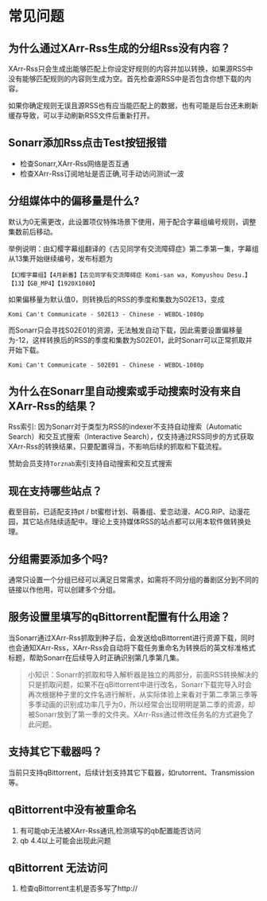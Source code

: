 # 常见问题

## 为什么通过XArr-Rss生成的分组Rss没有内容？

XArr-Rss只会生成出能够匹配上你设定好规则的内容并加以转换，如果源RSS中没有能够匹配规则的内容则生成为空。首先检查源RSS中是否包含你想下载的内容。

如果你确定规则无误且源RSS也有应当能匹配上的数据，也有可能是后台还未刷新缓存导致，可以手动刷新RSS文件后重新打开。

## Sonarr添加Rss点击Test按钮报错

- 检查Sonarr,XArr-Rss网络是否互通
- 检查XArr-Rss订阅地址是否正确,可手动访问测试一波

## 分组媒体中的偏移量是什么?

默认为0无需更改，此设置项仅特殊场景下使用，用于配合字幕组编号规则，调整集数前后移动。

举例说明：由幻樱字幕组翻译的《古见同学有交流障碍症》第二季第一集，字幕组从13集开始继续编号，发布标题为

`【幻樱字幕组】【4月新番】【古见同学有交流障碍症 Komi-san wa, Komyushou Desu.】【13】【GB_MP4】【1920X1080】`

如果偏移量为默认值0，则转换后的RSS的季度和集数为S02E13，变成

`Komi Can't Communicate - S02E13 - Chinese - WEBDL-1080p`

而Sonarr只会寻找S02E01的资源，无法触发自动下载，因此需要设置偏移量为-12，这样转换后的RSS的季度和集数为S02E01，此时Sonarr可以正常抓取并开始下载。

`Komi Can't Communicate - S02E01 - Chinese - WEBDL-1080p`


## 为什么在Sonarr里自动搜索或手动搜索时没有来自XArr-Rss的结果？
Rss索引: 因为Sonarr对于类型为RSS的indexer不支持自动搜索（Automatic Search）和交互式搜索（Interactive Search），仅支持通过RSS同步的方式获取XArr-Rss的转换结果，只要配置得当，不影响后续的抓取和下载流程。

赞助会员支持`Torznab`索引支持自动搜索和交互式搜索

## 现在支持哪些站点？
截至目前，已适配支持pt / bt蜜柑计划、萌番组、爱恋动漫、ACG.RIP、动漫花园，其它站点陆续适配中。理论上支持媒体RSS的站点都可以用本软件做转换处理。

## 分组需要添加多个吗?
通常只设置一个分组已经可以满足日常需求，如需将不同分组的番剧区分到不同的链接以作他用，可以创建多个分组。

## 服务设置里填写的qBittorrent配置有什么用途？
当Sonarr通过XArr-Rss抓取到种子后，会发送给qBittorrent进行资源下载，同时也会通知XArr-Rss，XArr-Rss会自动将下载任务重命名为转换后的英文标准格式标题，帮助Sonarr在后续导入时正确识别第几季第几集。

> 小知识：Sonarr的抓取和导入解析器是独立的两部分，前面RSS转换解决的只是抓取问题，如果不在qBittorrent中进行改名，Sonarr下载完导入时会再次根据种子里的文件名进行解析，从实际体验上来看对于第二季第三季等多季动画的识别成功率几乎为0，所以经常会出现明明是第二季的资源，却被Sonarr放到了第一季的文件夹。XArr-Rss通过修改任务名的方式避免了此问题。

## 支持其它下载器吗？

当前只支持qBittorrent，后续计划支持其它下载器，如rutorrent、Transmission等。


## qBittorrent中没有被重命名
1. 有可能qb无法被XArr-Rss通讯,检测填写的qb配置能否访问
2. qb 4.4以上可能会出现此问题

## qBittorrent 无法访问
1. 检查qBittorrent主机是否多写了http://
